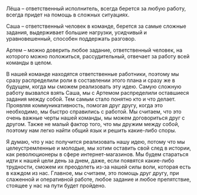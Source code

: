 Лёша – ответственный исполнитель, всегда берется за любую работу, всегда придет на помощь в сложных ситуациях.

Саша – ответственный человек в команде, берется за самые сложные задания, выдерживает большие нагрузки, усидчивый и уравновешенный, способен поддержать разговор.

Артем – можно доверить любое задание, ответственный человек, на которого можно положиться, рассудительный, отвечает за работу всей команды в целом. 

В нашей команде находятся ответственные работники, поэтому мы сразу распределили роли в составлении этого плана и сразу же в будущем, когда мы сможем реализовать эту идею. Самую сложную работу вызвался взять Саша, мы с Артемом распределили оставшиеся задания между собой. Тем самым стало понятно кто и что делает. Проявляя коммуникативность, помогая друг другу, когда это необходимо, мы быстро справились с работой. Мы считаем, что это очень важные черты нашей команды, мы можем договориться друг с другом. Также не малый фактор того, что мы дружим между собой, поэтому нам легко найти общий язык и решить какие-либо споры.

Я думаю, что у нас получится реализовать нашу идею, потому что мы целеустремленные и молодые, мы хотим оставить свой след в истории, как революционеры в сфере интернет-магазинов. Мы будем стараться идти к нашей цели день за днем, даже, если появятся какие-либо трудности, сможем их преодолеть из-за нашей силы воли, которая есть в каждом из нас. Главное, мы считаем, это помощь друг другу, при слаженной и оперативной работе, любое задание и любое препятствие, стоящее у нас на пути будет пройдено. 
 
 
